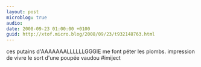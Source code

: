```yaml
---
layout: post
microblog: true
audio: 
date: 2008-09-23 01:00:00 +0100
guid: http://xtof.micro.blog/2008/09/23/t932148763.html
---
```

ces putains d'AAAAAAALLLLLLGGGIE me font péter les plombs. impression de vivre le sort d'une poupée vaudou #imiject
